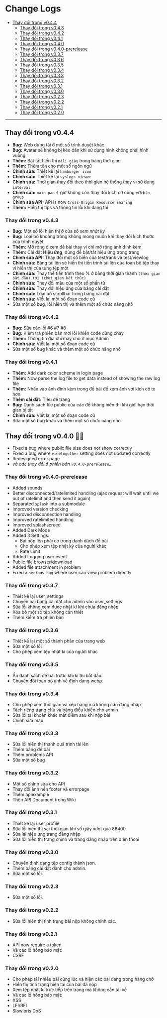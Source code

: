 # Change Logs

- [Thay đổi trong v0.4.4](#thay-đổi-trong-v044-release)
	- [Thay đổi trong v0.4.3](#thay-đổi-trong-v043-release)
	- [Thay đổi trong v0.4.2](#thay-đổi-trong-v040-release)
	- [Thay đổi trong v0.4.1](#thay-đổi-trong-v040-release)
	- [Thay đổi trong v0.4.0](#thay-đổi-trong-v040-release)
	- [Thay đổi trong v0.4.0-prerelease](#thay-đổi-trong-v040-prerelease)
	- [Thay đổi trong v0.3.7](#thay-đổi-trong-v037)
	- [Thay đổi trong v0.3.6](#thay-đổi-trong-v036)
	- [Thay đổi trong v0.3.5](#thay-đổi-trong-v035)
	- [Thay đổi trong v0.3.4](#thay-đổi-trong-v034)
	- [Thay đổi trong v0.3.3](#thay-đổi-trong-v033)
	- [Thay đổi trong v0.3.2](#thay-đổi-trong-v032)
	- [Thay đổi trong v0.3.1](#thay-đổi-trong-v031)
	- [Thay đổi trong v0.3.0](#thay-đổi-trong-v030)
	- [Thay đổi trong v0.2.3](#thay-đổi-trong-v023)
	- [Thay đổi trong v0.2.2](#thay-đổi-trong-v022)
	- [Thay đổi trong v0.2.1](#thay-đổi-trong-v021)
	- [Thay đổi trong v0.2.0](#thay-đổi-trong-v020)

---

## Thay đổi trong v0.4.4

* **Bug:** Web dừng tải ở một số trình duyệt khác
* **Bug:** Avatar sẽ không bị kéo dãn khi sử dụng hình không phải hình vuông
* **Thêm:** Bật tắt hiển thị `mili giây` trong bảng thời gian
* **Thêm:** Thêm tên cho một số ngôn ngữ
* **Chỉnh sửa:** Thiết kế lại `hamburger icon`
* **Chỉnh sửa:** Thiết kế lại `syslogs viewer`
* **Chỉnh sửa:** Thời gian thay đổi theo thời gian hệ thống thay vì sử dụng `interval`
* **Chỉnh sửa:** `main-panel` giờ không còn thay đổi kích cỡ cùng với `btn-group`
* **Chỉnh sửa API:** API is now `Cross-Origin Resource Sharing`
* **Thêm:** Hiển thị tips và thông tin lỗi khi đang tải

### Thay đổi trong v0.4.3

* **Bug:** Một số lỗi hiển thị ở cửa sổ *xem nhật ký*
* **Bug:** Loại bỏ khoảng trống không mong muốn khi thay đổi kích thước của trình duyệt
* **Thêm:** Mở rộng ô xem đề bài thay vì chỉ mở rộng ảnh đính kèm
* **Thêm:** Cài đặt **Hiệu ứng**, dùng để bật/tắt hiệu ứng trong trang
* **Chỉnh sửa API:** Thay đổi một số biến của test/rank và test/viewlog
* **Chỉnh sửa:** Bảng tải lên sẽ hiển thị tiến trình tải lên của toàn bộ tệp thay vì hiển thị của từng tệp một
* **Chỉnh sửa:** Thay thế tiến trình theo % ở bảng thời gian thành `(thời gian bắt đầu) tới (thời gian kết thúc)`
* **Chỉnh sửa:** Thay đổi màu của một số phần tử
* **Chỉnh sửa:** Thay đổi hiệu ứng của bảng cài đặt
* **Chỉnh sửa:** Loại bỏ scrollbar trong bảng cài đặt
* **Chỉnh sửa:** Viết lại một số đoạn code cũ
* Sửa một số bug, lỗi hiển thị và thêm một số chức năng nhỏ

### Thay đổi trong v0.4.2

* **Bug:** Sửa các lỗi #6 #7 #8 
* **Bug:** Kiểm tra phiên bản mới lỗi khiến code dừng chạy
* **Thêm:** Thông tin địa chỉ máy chủ ở mục Admin
* **Chỉnh sửa:** Viết lại một số đoạn code cũ
* Sửa một số bug khác và thêm một số chức năng nhỏ

### Thay đổi trong v0.4.1

* **Thêm:** Add dark color scheme in login page
* **Thêm:** Now parse the log file to get data instead of showing the raw log file
* **Thêm:** Nhấn vào ảnh đính kèm trong đề bài để xem ảnh với kích cỡ to hơn
* **Thêm cài đặt:** Tiêu đề trang
* **Bug:** Danh sách file public của các đề không hiển thị khi giới hạn thời gian bị tắt
* **Chỉnh sửa:** Viết lại một số đoạn code cũ
* Sửa một số bug khác và thêm một số chức năng nhỏ

## Thay đổi trong v0.4.0 🎉🎉

* Fixed a bug where public file size does not show correctly
* Fixed a bug where `viewlogother` setting does not updated correctly
* Redesigned error page
* *và các thay đổi ở phiên bản `v0.4.0-prerelease`...*

### Thay đổi trong v0.4.0-prerelease

* Added sounds
* Better disconnected/ratelimited handling (ajax request will wait until we out of ratelimit and then send it again)
* Separated `splash` into a submodule
* Improved version checking
* Improved disconnection handling
* Improved ratelimited handling
* Improved splashscreed
* Added Dark Mode
* Added 3 Settings:
	* Bài nộp lên phải có trong danh dách đề bài
	* Cho phép xem tệp nhật ký của người khác
	* Rate Limit
* Added Logging user event
* Public file browser/download
* Added file attachment in problem
* Fixed a `serious bug` where user can view problem directly

### Thay đổi trong v0.3.7

* Thiết kế lại user_settings
* Chuyển hai bảng cài đặt cho admin vào user_settings
* Sửa lỗi không xem được nhật kí khi chưa đăng nhập
* Xóa bỏ một số tệp không cần thiết
* Thêm kiểm tra phiên bản

### Thay đổi trong v0.3.6

* Thiết kế lại một số thành phần của trang web
* Sửa một số lỗi
* Cho phép xem tệp nhật kí của người khác

### Thay đổi trong v0.3.5

* Ẩn danh sách đề bài trước khi kì thi bắt đầu.
* Chuyển đổi toàn bộ ảnh về định dạng webp.

### Thay đổi trong v0.3.4

* Cho phép xem thời gian và xếp hạng mà không cần đăng nhập
* Tách riêng trang chủ và bảng điều khiển cho admin
* Sửa lỗi tài khoản khác mất điểm sau khi nộp bài
* Chỉnh sửa màu

### Thay đổi trong v0.3.3

* Sửa lỗi hiển thị thanh quá trình tải lên
* Thêm bảng đề bài
* Thêm problems API
* Sửa một số bug

### Thay đổi trong v0.3.2

* Một số chỉnh sửa cho API
* Thay đổi ảnh nền footer và errorpage
* Thêm apiexample
* Thên API Document trong Wiki

### Thay đổi trong v0.3.1

* Thiết kế lại user profile
* Sửa lỗi hiển thị sai thời gian khi số giây vượt quá 86400
* Sửa lại hiệu ứng trang đăng nhập
* Sửa lỗi hiển thị trang chính và trang đăng nhập trên điện thoại

### Thay đổi trong v0.3.0

* Chuyển định dạng tệp config thành json.
* Thêm bảng cài đặt dành cho admin.
* Sửa một số lỗi.

### Thay đổi trong v0.2.3

* Sửa một số lỗi.

### Thay đổi trong v0.2.2

* Sửa lỗi hiển thị tình trạng bài nộp không chính xác.

### Thay đổi trong v0.2.1

* API now require a token
* Vá các lỗ hổng bảo mật:
* CSRF

### Thay đổi trong v0.2.0

* Cho phép tải nhiều bài cùng lúc và hiện các bài đang trong hàng chờ
* Hiển thị tình trạng hiện tại của bài đã nộp
* Xem tệp nhật kí trực tiếp trên trang mà không cần tải về
* Vá các lỗ hổng bảo mật:
* XSS
* LFI/RFI
* Slowloris DoS
